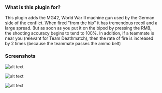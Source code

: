 ### What is this plugin for? 

This plugin adds the MG42, World War II machine gun used by the German side of the conflict. 
When fired "from the hip" it has tremendous recoil and a large spread. 
But as soon as you put it on the bipod by pressing the RMB, the shooting accuracy begins to tend to 100%. In addition, if a teammate is near you (relevant for Team Deathmatch), then the rate of fire is increased by 2 times (because the teammate passes the ammo belt)

### Screenshots

![alt text](https://github.com/mrglaster/MyLittleAMXPlugins/blob/main/Half-Life/Weaponmod/MG42/screenshots/mg1.jpg?raw=true)

![alt text](https://github.com/mrglaster/MyLittleAMXPlugins/blob/main/Half-Life/Weaponmod/MG42/screenshots/mg2.jpg?raw=true)

![alt text](https://github.com/mrglaster/MyLittleAMXPlugins/blob/main/Half-Life/Weaponmod/MG42/screenshots/mg3.jpg?raw=true)
